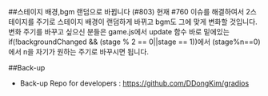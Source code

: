 ##스테이지 배경,bgm 랜덤으로 바뀝니다 (#803)
	현재 #760 이슈를 해결하여서 2스테이지를 주기로 스테이지 배경이 랜덤하게 바뀌고 bgm도 그에 맞게 변화할 것입니다.
	변화 주기를 바꾸고 싶으신 분들은 game.js에서 update 함수 바로 밑에있는
	if(!backgroundChanged && (stage % 2 == 0||stage == 1))에서
	(stage%n==0)에서 n을 자기가 원하는 주기로 바꾸시면 됩니다.

##Back-up
 * Back-up Repo for developers : https://github.com/DDongKim/gradios